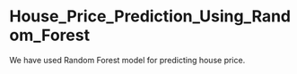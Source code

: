 # House_Price_Prediction_Using_Random_Forest
We have used Random Forest model for predicting house price.
